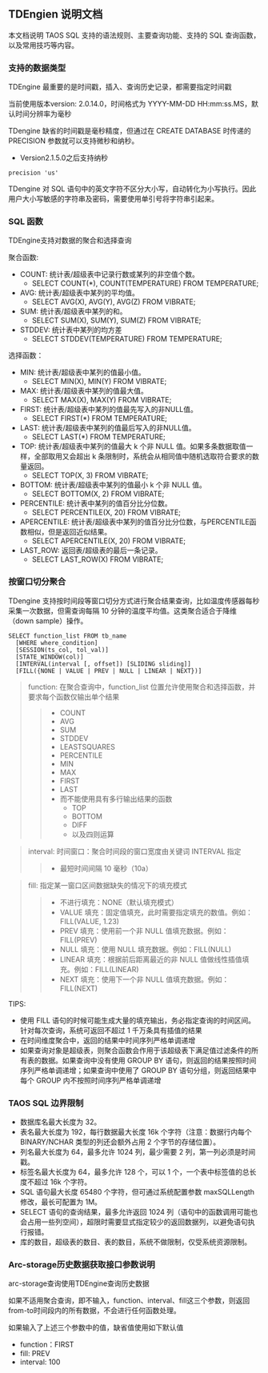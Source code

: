 ## TDEngien 说明文档

本文档说明 TAOS SQL 支持的语法规则、主要查询功能、支持的 SQL 查询函数，以及常用技巧等内容。

### 支持的数据类型

TDEngine 最重要的是时间戳，插入、查询历史记录，都需要指定时间戳

当前使用版本version: 2.0.14.0，时间格式为 YYYY-MM-DD HH:mm:ss.MS，默认时间分辨率为毫秒

TDengine 缺省的时间戳是毫秒精度，但通过在 CREATE DATABASE 时传递的 PRECISION 参数就可以支持微秒和纳秒。
- Version2.1.5.0之后支持纳秒

```golang
precision 'us'
```

TDengine 对 SQL 语句中的英文字符不区分大小写，自动转化为小写执行。因此用户大小写敏感的字符串及密码，需要使用单引号将字符串引起来。

### SQL 函数

TDEngine支持对数据的聚合和选择查询

聚合函数:
- COUNT: 统计表/超级表中记录行数或某列的非空值个数。
    - SELECT COUNT(*), COUNT(TEMPERATURE) FROM TEMPERATURE;
- AVG: 统计表/超级表中某列的平均值。
    - SELECT AVG(X), AVG(Y), AVG(Z) FROM VIBRATE;
- SUM: 统计表/超级表中某列的和。
    - SELECT SUM(X), SUM(Y), SUM(Z) FROM VIBRATE;
- STDDEV: 统计表中某列的均方差
    - SELECT STDDEV(TEMPERATURE) FROM TEMPERATURE;

选择函数：
- MIN: 统计表/超级表中某列的值最小值。
    - SELECT MIN(X), MIN(Y) FROM VIBRATE;
- MAX: 统计表/超级表中某列的值最大值。
    - SELECT MAX(X), MAX(Y) FROM VIBRATE;
- FIRST: 统计表/超级表中某列的值最先写入的非NULL值。
    - SELECT FIRST(*) FROM TEMPERATURE;
- LAST: 统计表/超级表中某列的值最后写入的非NULL值。
    - SELECT LAST(*) FROM TEMPERATURE;
- TOP: 统计表/超级表中某列的值最大 k 个非 NULL 值。如果多条数据取值一样，全部取用又会超出 k 条限制时，系统会从相同值中随机选取符合要求的数量返回。
    - SELECT TOP(X, 3) FROM VIBRATE;
- BOTTOM: 统计表/超级表中某列的值最小 k 个非 NULL 值。
    - SELECT BOTTOM(X, 2) FROM VIBRATE;
- PERCENTILE: 统计表中某列的值百分比分位数。
    - SELECT PERCENTILE(X, 20) FROM VIBRATE;
- APERCENTILE: 统计表/超级表中某列的值百分比分位数，与PERCENTILE函数相似，但是返回近似结果。
    - SELECT APERCENTILE(X, 20) FROM VIBRATE;
- LAST_ROW: 返回表/超级表的最后一条记录。
    - SELECT LAST_ROW(X) FROM VIBRATE;

### 按窗口切分聚合

TDengine 支持按时间段等窗口切分方式进行聚合结果查询，比如温度传感器每秒采集一次数据，但需查询每隔 10 分钟的温度平均值。这类聚合适合于降维（down sample）操作。

```mysql
SELECT function_list FROM tb_name
  [WHERE where_condition]
  [SESSION(ts_col, tol_val)]
  [STATE_WINDOW(col)]
  [INTERVAL(interval [, offset]) [SLIDING sliding]]
  [FILL({NONE | VALUE | PREV | NULL | LINEAR | NEXT})]
```
>function: 在聚合查询中，function_list 位置允许使用聚合和选择函数，并要求每个函数仅输出单个结果
>> - COUNT
>> - AVG
>> - SUM
>> - STDDEV
>> - LEASTSQUARES
>> - PERCENTILE
>> - MIN
>> - MAX
>> - FIRST
>> - LAST
>> - 而不能使用具有多行输出结果的函数
>>   - TOP
>>   - BOTTOM
>>   - DIFF
>>   - 以及四则运算

>interval: 时间窗口：聚合时间段的窗口宽度由关键词 INTERVAL 指定
>> - 最短时间间隔 10 毫秒（10a）

>fill: 指定某一窗口区间数据缺失的情况下的填充模式
>> - 不进行填充：NONE（默认填充模式）
>> - VALUE 填充：固定值填充，此时需要指定填充的数值。例如：FILL(VALUE, 1.23)
>> - PREV 填充：使用前一个非 NULL 值填充数据。例如：FILL(PREV)
>> - NULL 填充：使用 NULL 填充数据。例如：FILL(NULL)
>> - LINEAR 填充：根据前后距离最近的非 NULL 值做线性插值填充。例如：FILL(LINEAR)
>> - NEXT 填充：使用下一个非 NULL 值填充数据。例如：FILL(NEXT)


TIPS:
- 使用 FILL 语句的时候可能生成大量的填充输出，务必指定查询的时间区间。针对每次查询，系统可返回不超过 1 千万条具有插值的结果
- 在时间维度聚合中，返回的结果中时间序列严格单调递增
- 如果查询对象是超级表，则聚合函数会作用于该超级表下满足值过滤条件的所有表的数据。如果查询中没有使用 GROUP BY 语句，则返回的结果按照时间序列严格单调递增；如果查询中使用了 GROUP BY 语句分组，则返回结果中每个 GROUP 内不按照时间序列严格单调递增

### TAOS SQL 边界限制

- 数据库名最大长度为 32。
- 表名最大长度为 192，每行数据最大长度 16k 个字符（注意：数据行内每个 BINARY/NCHAR 类型的列还会额外占用 2 个字节的存储位置）。
- 列名最大长度为 64，最多允许 1024 列，最少需要 2 列，第一列必须是时间戳。
- 标签名最大长度为 64，最多允许 128 个，可以 1 个，一个表中标签值的总长度不超过 16k 个字符。
- SQL 语句最大长度 65480 个字符，但可通过系统配置参数 maxSQLLength 修改，最长可配置为 1M。
- SELECT 语句的查询结果，最多允许返回 1024 列（语句中的函数调用可能也会占用一些列空间），超限时需要显式指定较少的返回数据列，以避免语句执行报错。
- 库的数目，超级表的数目、表的数目，系统不做限制，仅受系统资源限制。

### Arc-storage历史数据获取接口参数说明

arc-storage查询使用TDEngine查询历史数据

如果不适用聚合查询，即不输入，function、interval、fill这三个参数，则返回from-to时间段内的所有数据，不会进行任何函数处理。

如果输入了上述三个参数中的值，缺省值使用如下默认值
- function：FIRST
- fill: PREV
- interval: 100
